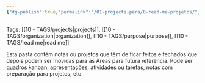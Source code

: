 ```yaml
---
{"dg-publish":true,"permalink":"/01-projects-para/0-read-me-projetos/","noteIcon":"outgoing"}
---
```


Tags: [[10 - TAGS/projects\|projects]], [[10 - TAGS/organization\|organization]], [[10 - TAGS/purpose\|purpose]], [[10 - TAGS/read me\|read me]]

Esta pasta contém notas ou projetos que têm de ficar feitos e fechados que depois podem ser movidas para as Areas para futura referência.
Pode ser quadros kanban, apresentações, atividades ou tarefas, notas com preparação para projetos, etc